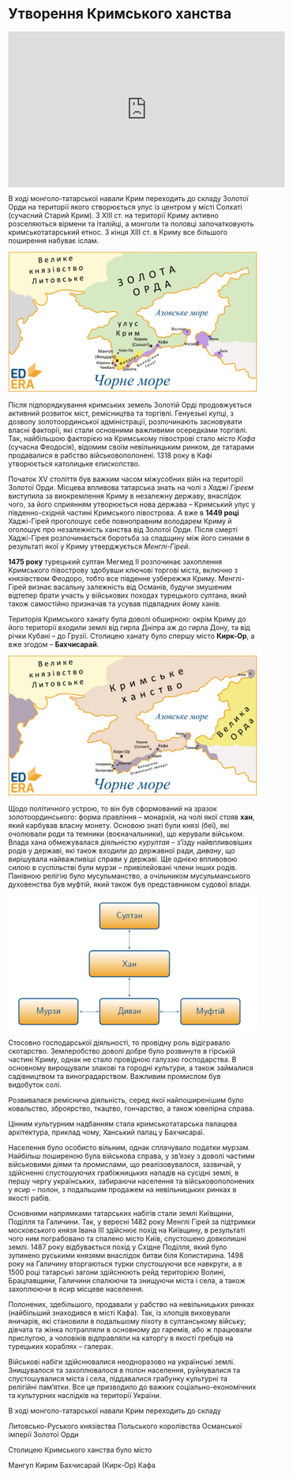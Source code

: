 # Утворення Кримського ханства

<div class="fluidMedia">
<iframe align="center" width="560" height="315" src="https://www.youtube.com/embed/4PVglvIlVtE" frameborder="0" allowfullscreen></iframe>
</div>
<div class="popup">
</div>

В ході монголо-татарської навали Крим переходить до складу Золотої Орди на території якого створюється улус із центром у місті Солхаті (сучасний Старий Крим). З ХІІІ ст. на території Криму активно розселяються вірмени та італійці, а монголи та половці започатковують кримськотатарський етнос. З кінця ХІІІ ст. в Криму все більшого поширення набуває іслам. 

<div align="center">
<img class="image" src="5_3_8.jpg"/>
</div>

Після підпорядкування кримських земель Золотій Орді продовжується активний розвиток міст, ремісництва та торгівлі. Генуезькі купці, з дозволу золотоординської адміністрації, розпочинають засновувати власні факторії, які стали основними важливими осередками торгівлі. Так, найбільшою факторією на Кримському півострові стало *місто Кафа* (сучасна Феодосія), відомим своїм невільницьким ринком, де татарами продавалися в рабство військовополонені. 1318 року в Кафі утворюється католицьке єпископство.

Початок XV століття був важким часом міжусобних війн на території Золотої Орди. Місцева впливова татарська знать на чолі з *Хаджі Гіреєм* виступила за виокремлення Криму в незалежну державу, внаслідок чого, за його сприянням утворюється нова держава – Кримський улус у південно-східній частині Кримського півострова. А вже в **1449 році** Хаджі-Гірей проголошує себе повноправним володарем Криму й оголошує про незалежність ханства від Золотої Орди. Після смерті Хаджі-Гірея розпочинається боротьба за спадщину між його синами в результаті якої у Криму утверджується *Менглі-Гірей*. 

**1475 року** турецький султан Мегмед ІІ розпочинає захоплення Кримського півострову здобувши ключові торгові міста, включно з князівством Феодоро, тобто все південне узбережжя Криму. Менглі-Гірей визнає васальну залежність від Османів, будучи змушеним відтепер брати участь у військових походах турецького султана, який також самостійно призначав та усував підвладних йому ханів.

Територія Кримського ханату була доволі обширною: окрім Криму до його території входили землі від гирла Дніпра аж до гирла Дону, та від річки Кубані – до Грузії. Столицею ханату було спершу місто **Кирк-Ор**, а вже згодом – **Бахчисарай**.

<div align="center">
<img class="image" src="5_3_9.jpg"/>
</div>

Щодо політичного устрою, то він був сформований на зразок золотоординського: форма правління – монархія, на чолі якої стояв **хан**, який карбував власну монету. Основою знаті були князі (беї), які очолювали роди та темники (воєначальники), що керували військом. Влада хана обмежувалася діяльністю *курултая* – з’їзду найвпливовіших родів у державі, які також входили до державної ради, *дивану*, що вирішувала найважливіші справи у державі. Ще однією впливовою силою в суспільстві були мурзи – привілейовані члени інших родів. Панівною релігію було мусульманство, а очільником мусульманського духовенства був муфтій, який також був представником судової влади.

<div align="center">
<img class="image" src="5_3_10.png" width="550px"/>
</div>

Стосовно господарської діяльності, то провідну роль відігравало скотарство. Землеробство доволі добре було розвинуте в гірській частині Криму, однак не стало провідною галуззю господарства. В основному вирощували злакові та городні культури, а також займалися садівництвом та виноградарством. Важливим промислом був видобуток солі. 

Розвивалася реміснича діяльність, серед якої найпоширенішим було ковальство, зброярство, ткацтво, гончарство, а також ювелірна справа. 

Цінним культурним надбанням стала кримськотатарська палацова архітектура, приклад чому, Ханський палац у Бахчисараї. 

Населення було особисто вільним, однак сплачувало податки мурзам. Найбільш поширеною була військова справа, у зв’язку з доволі частими військовими діями та промислами, що реалізовувалося, зазвичай, у здійсненні спустошуючих грабіжницьких нападів на сусідні землі, в першу чергу українських, забираючи населення та військовополонених у ясир – полон, з подальшим продажем на невільницьких ринках в якості рабів.

Основними напрямками татарських набігів стали землі Київщини, Поділля та Галичини. Так, у вересні 1482 року Менглі Гірей за підтримки московського князя Івана ІІІ здійснює похід на Київщину, в результаті чого ним пограбовано та спалено місто Київ, спустошено довколишні землі. 1487 року відбувається похід у Східне Поділля, який було зупинено руськими князями внаслідок битви біля Копистирина. 1498 року на Галичину вторгаються турки спустошуючи все навкруги, а в 1500 році татарські загони здійснюють рейд територією Волині, Брацлавщини, Галичини спалюючи та знищуючи міста і села, а також захоплюючи в ясир місцеве населення. 

Полонених, здебільшого, продавали у рабство на невільницьких ринках (найбільший знаходився в місті Кафа). Так, із хлопців виховували яничарів, які становили в подальшому піхоту в султанському війську; дівчата та жінка потрапляли в основному до гаремів, або ж працювали прислугою, а чоловіків відправляли на каторгу в якості гребців на турецьких кораблях – галерах. 

Військові набіги здійснювалися неодноразово на українські землі. Знищувалося та захоплювалося в полон населення, руйнувалися та спустошувалися міста і села, піддавалися грабунку культурні та релігійні пам’ятки. Все це призводило до важких соціально-економічних та культурних наслідків на території України.

<quiz>
<question>
	<p>В ході монголо-татарської навали Крим переходить до складу</p>
        <answer>Литовсько-Руського князівства</answer>
	<answer>Польського королівства</answer>
        <answer>Османської імперії</answer>
	<answer correct>Золотої Орди</answer>
</question>
<question>
	<p>Столицею Кримського ханства було місто</p>
        <answer>Мангуп</answer>
	<answer>Кирим</answer>
        <answer correct>Бахчисарай (Кирк-Ор)</answer>
	<answer>Кафа</answer>
</question>
</quiz>